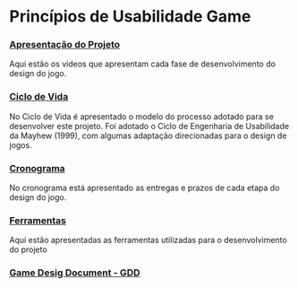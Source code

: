 # Princípios de Usabilidade Game

### [Apresentação do Projeto](apres_proj.md)

Aqui estão os vídeos que apresentam cada fase de desenvolvimento do design do jogo.

### [Ciclo de Vida](life_cicle.md)

No Ciclo de Vida é apresentado o modelo do processo adotado para se desenvolver este projeto. Foi adotado o Ciclo de Engenharia de Usabilidade da Mayhew (1999), com algumas adaptação direcionadas para o design de jogos.

### [Cronograma](schedule.md)

No cronograma está apresentado as entregas e prazos de cada etapa do design do jogo.

### [Ferramentas](tools.md)

Aqui estão apresentadas as ferramentas utilizadas para o desenvolvimento do projeto

### [Game Desig Document - GDD](gdd.md)
